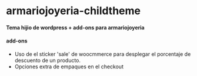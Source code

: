 # armariojoyeria-childtheme
#### Tema hijio de wordpress + add-ons para armariojoyeria

#### add-ons
- Uso de el sticker 'sale' de woocmmerce para desplegar el porcentaje de descuento de un producto.
- Opciones extra de empaques en el checkout
